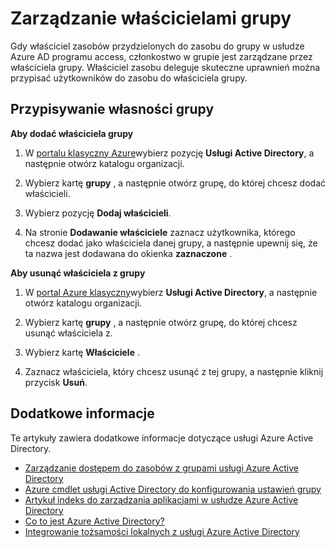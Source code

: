 
<properties
    pageTitle="Następne kroki w celu zarządzania dostępu przy użyciu grup | Microsoft Azure"
    description="Jak zaawansowane — aby rekordami Zarządzanie grupami zabezpieczeń i jak używać tych grup zarządzać dostępem do zasobu."
    services="active-directory"
    documentationCenter=""
    authors="curtand"
    manager="femila"
    editor=""/>

<tags
    ms.service="active-directory"
    ms.workload="identity"
    ms.tgt_pltfrm="na"
    ms.devlang="na"
    ms.topic="article"
    ms.date="09/22/2016"
    ms.author="curtand"/>

# <a name="managing-owners-for-a-group"></a>Zarządzanie właścicielami grupy
Gdy właściciel zasobów przydzielonych do zasobu do grupy w usłudze Azure AD programu access, członkostwo w grupie jest zarządzane przez właściciela grupy. Właściciel zasobu deleguje skuteczne uprawnień można przypisać użytkowników do zasobu do właściciela grupy.

## <a name="assigning-group-ownership"></a>Przypisywanie własności grupy

**Aby dodać właściciela grupy**

1. W [portalu klasyczny Azure](https://manage.windowsazure.com)wybierz pozycję **Usługi Active Directory**, a następnie otwórz katalogu organizacji.

2. Wybierz kartę **grupy** , a następnie otwórz grupę, do której chcesz dodać właścicieli.

3. Wybierz pozycję **Dodaj właścicieli**.

4. Na stronie **Dodawanie właściciele** zaznacz użytkownika, którego chcesz dodać jako właściciela danej grupy, a następnie upewnij się, że ta nazwa jest dodawana do okienka **zaznaczone** .


**Aby usunąć właściciela z grupy**

1. W [portal Azure klasyczny](https://manage.windowsazure.com)wybierz **Usługi Active Directory**, a następnie otwórz katalogu organizacji.

2. Wybierz kartę **grupy** , a następnie otwórz grupę, do której chcesz usunąć właściciela z.

4. Wybierz kartę **Właściciele** .

5. Zaznacz właściciela, który chcesz usunąć z tej grupy, a następnie kliknij przycisk **Usuń**.

## <a name="additional-information"></a>Dodatkowe informacje

Te artykuły zawiera dodatkowe informacje dotyczące usługi Azure Active Directory.

* [Zarządzanie dostępem do zasobów z grupami usługi Azure Active Directory](active-directory-manage-groups.md)
* [Azure cmdlet usługi Active Directory do konfigurowania ustawień grupy](active-directory-accessmanagement-groups-settings-cmdlets.md)
* [Artykuł indeks do zarządzania aplikacjami w usłudze Azure Active Directory](active-directory-apps-index.md)
* [Co to jest Azure Active Directory?](active-directory-whatis.md)
* [Integrowanie tożsamości lokalnych z usługi Azure Active Directory](active-directory-aadconnect.md)
